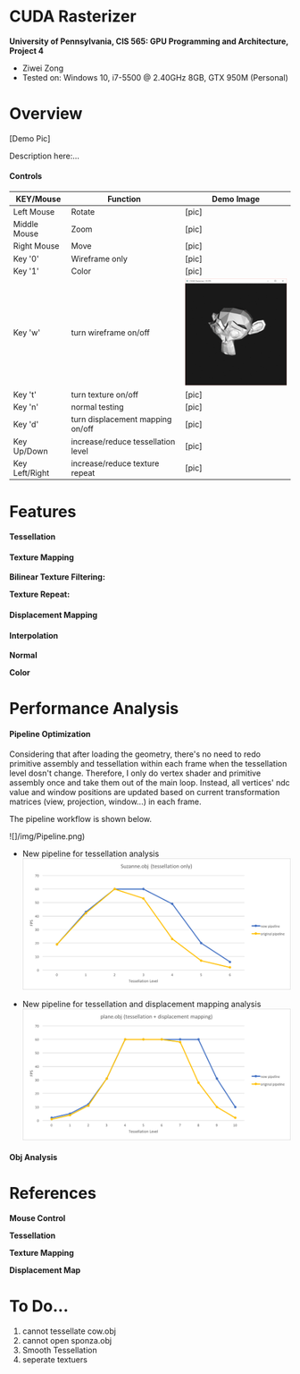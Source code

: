 CUDA Rasterizer
===============

**University of Pennsylvania, CIS 565: GPU Programming and Architecture, Project 4**

* Ziwei Zong
* Tested on: Windows 10, i7-5500 @ 2.40GHz 8GB, GTX 950M (Personal)

Overview
========================

[Demo Pic]

Description here:...

#### Controls

|  KEY/Mouse	|   Function						| Demo Image		|
|---------------|-----------------------------------|-------------------|
|Left Mouse		| Rotate							|  [pic]			|
|Middle Mouse	| Zoom								|  [pic]			|
|Right Mouse	| Move								|  [pic]			|
|Key '0'		| Wireframe only					|  [pic]			|
|Key '1'		|     Color							|  [pic]			|
|Key 'w'		| turn wireframe on/off				|![](img/keyW.gif)	|
|Key 't'		| turn texture on/off			    |  [pic]			|
|Key 'n'		|  normal testing					|  [pic]			|
|Key 'd'		| turn displacement mapping on/off  |  [pic]			|
|Key Up/Down	|increase/reduce tessellation level |  [pic]			|
|Key Left/Right	|increase/reduce texture repeat		|  [pic]			|

Features
========================

#### Tessellation

#### Texture Mapping

**Bilinear Texture Filtering:** 

**Texture Repeat:** 

#### Displacement Mapping

#### Interpolation

**Normal**

**Color**

Performance Analysis
========================

#### Pipeline Optimization

Considering that after loading the geometry, there's no need to redo primitive assembly and tessellation within each frame when
 the tessellation level dosn't change. Therefore, I only do vertex shader and primitive assembly once and take them out of the main loop.
 Instead, all vertices' ndc value and window positions are updated based on current transformation matrices (view, projection, window...) in each frame.

 The pipeline workflow is shown below.

![]/img/Pipeline.png)


* New pipeline for tessellation analysis
![](img/tess_suzanne.png)

* New pipeline for tessellation and displacement mapping analysis
![](img/tess_plane.png)

#### Obj Analysis

References
========================

**Mouse Control**

**Tessellation**

**Texture Mapping**

**Displacement Map**

To Do...
========================
1. cannot tessellate cow.obj
2. cannot open sponza.obj
3. Smooth Tessellation
4. seperate textuers